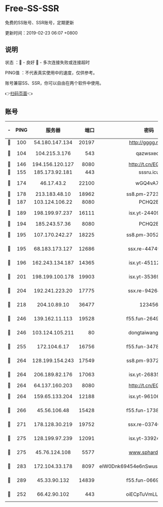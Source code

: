 # Free-SS-SSR

免费的SS账号、SSR账号，定期更新

更新时间：2019-02-23 06:07 +0800

## 说明

状态     ：🙂 - 良好 🙁 - 多次连接失败或连接超时

PING值   ：不代表真实使用中的速度，仅供参考。

账号兼容SS、SSR，你可以自由在两个软件中使用。

👉[扫码页面](https://liesauer.github.io/free-ss-ssr.github.io/)👈

## 账号

|-|PING|服务器|端口|密码|加密方式|区域|
|:----:|:----:|:-----:|-----:|:----:|:----:|:----:|
|🙂|100|54.180.147.134|20197|http://gggg.rocks|chacha20|KR|
|🙂|104|104.215.3.176|543|qazwsxedc|aes-256-gcm|JP|
|🙂|146|194.156.120.127|8080|http://t.cn/EGJIyrl|rc4-md5|RU|
|🙂|155|185.173.92.181|443|sssru.icu|rc4-md5|RU|
|🙂|174|46.17.43.2|22100|wGQ4vA7D|aes-256-gcm|RU|
|🙂|178|213.183.48.10|18962|ss8.pm-27236881|rc4-md5|RU|
|🙂|187|103.124.106.22|8080|PCHQ2E|rc4-md5|US|
|🙂|189|198.199.97.237|16111|isx.yt-24409459|aes-256-cfb|US|
|🙂|194|185.243.57.36|8080|PCHQ2E|rc4-md5|US|
|🙂|195|107.170.242.27|18225|ss8.pm-30525832|aes-256-cfb|US|
|🙂|195|68.183.173.127|12686|ssx.re-44749299|aes-256-cfb|US|
|🙂|196|162.243.134.187|14365|isx.yt-45112084|aes-256-cfb|US|
|🙂|201|198.199.100.178|19903|isx.yt-35369856|aes-256-cfb|US|
|🙂|204|192.241.223.20|17775|ssx.re-94264903|aes-256-cfb|US|
|🙂|218|204.10.89.10|36477|123456|aes-256-cfb|US|
|🙂|246|139.162.11.113|19528|f55.fun-26491183|aes-256-cfb|SG|
|🙂|246|103.124.105.211|80|dongtaiwang.com|aes-256-cfb|US|
|🙂|255|172.104.6.17|16756|f55.fun-34782964|aes-256-cfb|US|
|🙂|264|128.199.154.243|17549|ss8.pm-93722543|aes-256-cfb|SG|
|🙂|264|206.189.82.176|17063|isx.yt-26835607|aes-256-cfb|SG|
|🙂|264|64.137.160.203|8080|http://t.cn/EGJIyrl|rc4-md5|CA|
|🙂|264|159.65.133.204|12188|isx.yt-96106830|aes-256-cfb|SG|
|🙂|266|45.56.106.48|15428|f55.fun-17381628|aes-256-cfb|US|
|🙂|271|178.128.30.219|19752|ssx.re-03740090|aes-256-cfb|SG|
|🙂|275|128.199.97.239|12091|isx.yt-33924211|aes-256-cfb|SG|
|🙂|275|45.76.124.108|5577|www.sphard.com|aes-256-cfb|AU|
|🙂|283|172.104.33.178|8097|eIW0Dnk69454e6nSwuspv9DmS201tQ0D|aes-256-cfb|SG|
|🙂|289|45.33.90.132|14839|f55.fun-06699506|aes-256-cfb|US|
|🙁|252|66.42.90.102|443|oiECpTuVmLLxk4Ts|aes-256-cfb|US|
